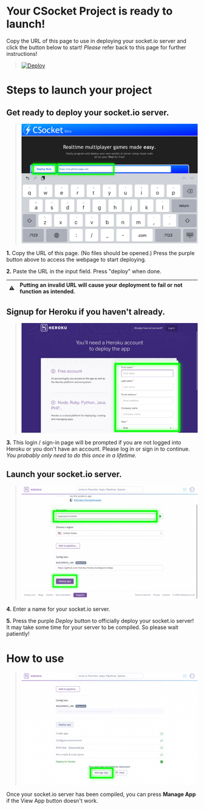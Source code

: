 # Your CSocket Project is ready to launch!
Copy the URL of this page to use in deploying your socket.io server and click the button below to start! *Please* refer back to this page for further instructions!

> [![Deploy](https://www.herokucdn.com/deploy/button.png)](https://rxcodes.github.io/CSocket-Docs/Compiler.html)

# Steps to launch your project
## Get ready to deploy your socket.io server.
> ![image](https://raw.githubusercontent.com/RXCodes/CSocket-Application/main/content/72ABDFFA-7BBB-439F-BAD4-C939436709E5.png)

**1.** Copy the URL of this page. (No files should be opened.) Press the purple button above to access the webpage to start deploying.

**2.** Paste the URL in the input field. Press "deploy" when done.

:warning: | Putting an invalid URL will cause your deployment to fail or not function as intended.
:---: | :---

## Signup for Heroku if you haven't already.
> ![image](https://raw.githubusercontent.com/RXCodes/CSocket-Application/main/content/46E966BF-8895-4AE5-97B2-8A104D6D56D7.png)

**3.** This login / sign-in page will be prompted if you are not logged into Heroku or you don't have an account. Please log in or sign in to continue. *You probably only need to do this once in a lifetime.*

## Launch your socket.io server.
> ![image](https://raw.githubusercontent.com/RXCodes/CSocket-Application/main/content/3D379059-1FE0-4007-81F1-DCC3ED08680D.png)

**4.** Enter a name for your socket.io server.

**5.** Press the purple *Deploy* button to officially deploy your socket.io server! It may take some time for your server to be compiled. So please wait patiently!

# How to use
> ![image](https://raw.githubusercontent.com/RXCodes/CSocket-Application/main/content/4F4AE9D0-60FD-46FC-98B7-0EBCF6EB20A8.png)

Once your socket.io server has been compiled, you can press **Manage App** if the View App button doesn't work.
